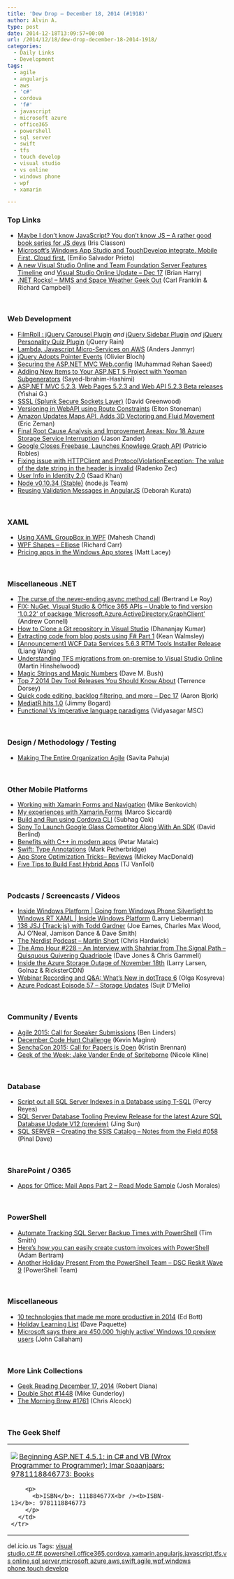 ```yaml
---
title: 'Dew Drop – December 18, 2014 (#1918)'
author: Alvin A.
type: post
date: 2014-12-18T13:09:57+00:00
url: /2014/12/18/dew-drop-december-18-2014-1918/
categories:
  - Daily Links
  - Development
tags:
  - agile
  - angularjs
  - aws
  - 'c#'
  - cordova
  - 'f#'
  - javascript
  - microsoft azure
  - office365
  - powershell
  - sql server
  - swift
  - tfs
  - touch develop
  - visual studio
  - vs online
  - windows phone
  - wpf
  - xamarin

---
```

### <a name="top"></a>Top Links

  * <a href="http://irisclasson.com/2014/12/17/maybe-i-dont-know-javascript-you-dont-know-js-a-rather-good-book-for-js-devs/" target="_blank">Maybe I don’t know JavaScript? You don’t know JS – A rather good book series for JS devs</a> (Iris Classon)
  * <a href="http://blogs.windows.com/buildingapps/2014/12/17/microsofts-windows-app-studio-and-touchdevelop-integrate-mobile-first-cloud-first/" target="_blank">Microsoft’s Windows App Studio and TouchDevelop integrate. Mobile First. Cloud first.</a> (Emilio Salvador Prieto)
  * <a href="http://blogs.msdn.com/b/bharry/archive/2014/12/17/a-new-visual-studio-online-and-team-foundation-server-features-timeline.aspx" target="_blank">A new Visual Studio Online and Team Foundation Server Features Timeline</a> _and_ <a href="http://blogs.msdn.com/b/bharry/archive/2014/12/17/visual-studio-online-update-dec-17.aspx" target="_blank">Visual Studio Online Update – Dec 17</a> (Brian Harry)
  * <a href="http://www.dotnetrocks.com/default.aspx?ShowNum=1076" target="_blank">.NET Rocks! &#8211; MMS and Space Weather Geek Out</a> (Carl Franklin & Richard Campbell)

&nbsp;

### <a name="web"></a>Web Development

  * <a href="http://feedproxy.google.com/~r/Jqueryrain/~3/qa03JzCU5mg/" target="_blank">FilmRoll : jQuery Carousel Plugin</a> _and_ <a href="http://feedproxy.google.com/~r/Jqueryrain/~3/b6eA-ulVp9g/" target="_blank">jQuery Sidebar Plugin</a> _and_ <a href="http://feedproxy.google.com/~r/Jqueryrain/~3/6YmWL9L5HhA/" target="_blank">jQuery Personality Quiz Plugin</a> (jQuery Rain)
  * <a href="http://feedproxy.google.com/~r/jayway/posts/~3/G5g8M5xnGVw/" target="_blank">Lambda, Javascript Micro-Services on AWS</a> (Anders Janmyr)
  * <a href="http://msopentech.com/blog/2014/12/17/jquery-adopts-pointer-events/" target="_blank">jQuery Adopts Pointer Events</a> (Olivier Bloch)
  * <a href="http://rehansaeed.co.uk/securing-the-aspnet-mvc-web-config/" target="_blank">Securing the ASP.NET MVC Web.config</a> (Muhammad Rehan Saeed)
  * <a href="http://blogs.msdn.com/b/webdev/archive/2014/12/17/adding-new-items-to-your-asp-net-5-project-with-yeoman-subgenerators.aspx" target="_blank">Adding New Items to Your ASP.NET 5 Project with Yeoman Subgenerators</a> (Sayed-Ibrahim-Hashimi)
  * <a href="http://blogs.msdn.com/b/webdev/archive/2014/12/17/asp-net-mvc-5-2-3-web-pages-5-2-3-and-web-api-5-2-3-beta-releases.aspx" target="_blank">ASP.NET MVC 5.2.3, Web Pages 5.2.3 and Web API 5.2.3 Beta releases</a> (Yishai G.)
  * <a href="http://blogs.splunk.com/2014/12/17/sssl-splunk-secure-sockets-layer/" target="_blank">SSSL (Splunk Secure Sockets Layer)</a> (David Greenwood)
  * <a href="http://feedproxy.google.com/~r/geekswithblogs/~3/ktTP7eIVWlg/versioning-in-webapi-using-route-constraints.aspx" target="_blank">Versioning in WebAPI using Route Constraints</a> (Elton Stoneman)
  * <a href="http://feedproxy.google.com/~r/ProgrammableWeb/~3/B-zyVZvVMDE/17" target="_blank">Amazon Updates Maps API, Adds 3D Vectoring and Fluid Movement</a> (Eric Zeman)
  * <a href="http://azure.microsoft.com/blog/2014/12/17/final-root-cause-analysis-and-improvement-areas-nov-18-azure-storage-service-interruption/" target="_blank">Final Root Cause Analysis and Improvement Areas: Nov 18 Azure Storage Service Interruption</a> (Jason Zander)
  * <a href="http://feedproxy.google.com/~r/ProgrammableWeb/~3/5zTw6LRbkPM/17" target="_blank">Google Closes Freebase, Launches Knowlege Graph API</a> (Patricio Robles)
  * <a href="http://blog.developers.ba/protocolviolationexception-the-value-of-the-date-string-in-the-header-is-invalid/" target="_blank">Fixing issue with HTTPClient and ProtocolViolationException: The value of the date string in the header is invalid</a> (Radenko Zec)
  * <a href="http://blog.falafel.com/user-info-identity-2-0/" target="_blank">User Info in Identity 2.0</a> (Saad Khan)
  * <a href="http://blog.nodejs.org/2014/12/17/node-v0-10-34-stable/" target="_blank">Node v0.10.34 (Stable)</a> (node.js Team)
  * <a href="http://blogs.msmvps.com/deborahk/reusing-validation-messages-in-angularjs/" target="_blank">Reusing Validation Messages in AngularJS</a> (Deborah Kurata)

&nbsp;

### <a name="silverlight"></a>XAML

  * <a href="http://www.c-sharpcorner.com/UploadFile/mahesh/using-xaml-groupbox-in-wpf/" target="_blank">Using XAML GroupBox in WPF</a> (Mahesh Chand)
  * <a href="http://feedproxy.google.com/~r/BlackwaspLatestAdditions/~3/b4PS07fa3Xw/RSSLanding.aspx" target="_blank">WPF Shapes &#8211; Ellipse</a> (Richard Carr)
  * <a href="http://feedproxy.google.com/~r/MattLacey/~3/W8-NklpuV0w/pricing-apps-in-windows-app-stores.html" target="_blank">Pricing apps in the Windows App stores</a> (Matt Lacey)

&nbsp;

### <a name="dotnet"></a>Miscellaneous .NET

  * <a href="http://weblogs.asp.net:80/bleroy/the-curse-of-the-never-ending-async-method-call" target="_blank">The curse of the never-ending async method call</a> (Bertrand Le Roy)
  * <a href="http://feedproxy.google.com/~r/AndrewConnell/~3/bB3aM9HOhAU/fix-nuget-visual-studio-office-365-apis-unable-to-find-version-1-0-22-of-package-microsoft-azure-activedirectory-graphclient" target="_blank">FIX: NuGet, Visual Studio & Office 365 APIs &#8211; Unable to find version &#8216;1.0.22&#8217; of package &#8216;Microsoft.Azure.ActiveDirectory.GraphClient&#8217;</a> (Andrew Connell)
  * <a href="http://debugmode.net/2014/12/18/how-to-clone-a-git-repository-in-visual-studio/" target="_blank">How to Clone a Git repository in Visual Studio</a> (Dhananjay Kumar)
  * <a href="http://feedproxy.google.com/~r/typepad/walmsleyk/through_the_interface/~3/M6aZy4U7vC8/extracting-code-from-blog-posts-using-f-part-1.html" target="_blank">Extracting code from blog posts using F# Part 1</a> (Kean Walmsley)
  * <a href="http://blogs.msdn.com/b/odatateam/archive/2014/12/18/announcement-wcf-data-services-5-6-3-rtm-tools-installer-release.aspx" target="_blank">[Announcement] WCF Data Services 5.6.3 RTM Tools Installer Release</a> (Liang Wang)
  * <a href="http://nakedalm.com/understanding-tfs-migrations-premise-visual-studio-online/" target="_blank">Understanding TFS migrations from on-premise to Visual Studio Online</a> (Martin Hinshelwood)
  * <a href="http://blog.dmbcllc.com/magic-strings-and-numbers/" target="_blank">Magic Strings and Magic Numbers</a> (Dave M. Bush)
  * <a href="http://visualstudiomagazine.com/articles/2014/12/01/top-7-2014-dev-tool-releases.aspx" target="_blank">Top 7 2014 Dev Tool Releases You Should Know About</a> (Terrence Dorsey)
  * <a href="http://www.visualstudio.com/en-us/news/2014-dec-17-vso" target="_blank">Quick code editing, backlog filtering, and more – Dec 17</a> (Aaron Bjork)
  * <a href="http://feedproxy.google.com/~r/LosTechies/~3/kSvxfwStzhA/" target="_blank">MediatR hits 1.0</a> (Jimmy Bogard)
  * <a href="http://www.codeproject.com/Articles/854591/Functional-Vs-Imperative-language-paradigms" target="_blank">Functional Vs Imperative language paradigms</a> (Vidyasagar MSC)

&nbsp;

### <a name="design"></a>Design / Methodology / Testing

  * <a href="http://www.infoq.com/news/2014/12/agile-organization?utm_campaign=infoq_content&utm_source=infoq&utm_medium=feed&utm_term=global" target="_blank">Making The Entire Organization Agile</a> (Savita Pahuja)

&nbsp;

### <a name="mobile"></a>Other Mobile Platforms

  * <a href="http://feedproxy.google.com/~r/geekswithblogs/~3/hPnGJ4pSFWI/working-with-xamarin-forms-and-authentication.aspx" target="_blank">Working with Xamarin Forms and Navigation</a> (Mike Benkovich)
  * <a href="http://msicc.net/?p=4269" target="_blank">My experiences with Xamarin.Forms</a> (Marco Siccardi)
  * <a href="http://blogs.msdn.com/b/visualstudio/archive/2014/12/17/build-and-run-using-cordova-cli.aspx" target="_blank">Build and Run using Cordova CLI</a> (Subhag Oak)
  * <a href="http://feedproxy.google.com/~r/ProgrammableWeb/~3/uNwzLwgmoKY/17" target="_blank">Sony To Launch Google Glass Competitor Along With An SDK</a> (David Berlind)
  * <a href="http://feedproxy.google.com/~r/jayway/posts/~3/jaQMr7E205E/" target="_blank">Benefits with C++ in modern apps</a> (Petar Mataic)
  * <a href="http://feedproxy.google.com/~r/iosdevblog/~3/xoctRdTaQew/" target="_blank">Swift: Type Annotations</a> (Mark Petherbridge)
  * <a href="http://feedproxy.google.com/~r/CanDevs/~3/qPQy-ondfWs/app-store-optimization-tricks-reviews.aspx" target="_blank">App Store Optimization Tricks– Reviews</a> (Mickey MacDonald)
  * <a href="http://developer.telerik.com/products/appbuilder/five-tips-build-fast-hybrid-apps/" target="_blank">Five Tips to Build Fast Hybrid Apps</a> (TJ VanToll)

&nbsp;

### <a name="podcasts"></a>Podcasts / Screencasts / Videos

  * <a href="http://channel9.msdn.com/Shows/Inside-Windows-Platform/Inside-Windows-Platform--Going-from-Windows-Phone-Silverlight-to-Windows-RT-XAML" target="_blank">Inside Windows Platform | Going from Windows Phone Silverlight to Windows RT XAML | Inside Windows Platform</a> (Larry Lieberman)
  * <a href="http://devchat.tv/js-jabber/138-jsj-track-js-with-todd-gardner" target="_blank">138 JSJ {Track:js} with Todd Gardner</a> (Joe Eames, Charles Max Wood, AJ O&#8217;Neal, Jamison Dance & Dave Smith)
  * <a href="http://nerdist.libsyn.com/martin-short" target="_blank">The Nerdist Podcast &#8211; Martin Short</a> (Chris Hardwick)
  * <a href="http://feedproxy.google.com/~r/TheAmpHour/~3/hUnVY_qHgz8/" target="_blank">The Amp Hour #228 – An Interview with Shahriar from The Signal Path – Quisquous Quivering Quadripole</a> (Dave Jones & Chris Gammell)
  * <a href="http://channel9.msdn.com/posts/Inside-the-Azure-Storage-Outage-of-November-18th" target="_blank">Inside the Azure Storage Outage of November 18th</a> (Larry Larsen, Golnaz & RicksterCDN)
  * <a href="http://blog.jetbrains.com/dotnet/2014/12/17/webinar-recording-and-qa-whats-new-in-dottrace-6/" target="_blank">Webinar Recording and Q&A: What’s New in dotTrace 6</a> (Olga Kosyreva)
  * <a href="http://azpodcast.azurewebsites.net/post/Episode-57-Storage-Updates" target="_blank">Azure Podcast Episode 57 &#8211; Storage Updates</a> (Sujit D&#8217;Mello)

&nbsp;

### <a name="events"></a>Community / Events

  * <a href="http://www.infoq.com/news/2014/12/agile-2015-cfp?utm_campaign=infoq_content&utm_source=infoq&utm_medium=feed&utm_term=global" target="_blank">Agile 2015: Call for Speaker Submissions</a> (Ben Linders)
  * <a href="http://www.imaginecup.com/Blog/Details/december-code-hunt-challenge" target="_blank">December Code Hunt Challenge</a> (Kevin Maginn)
  * <a href="http://feedproxy.google.com/~r/extblog/~3/0bJW3-tI9bE/senchacon-2015-call-for-papers-is-open" target="_blank">SenchaCon 2015: Call for Papers is Open</a> (Kristin Brennan)
  * <a href="http://www.geekadelphia.com/2014/12/17/geek-of-the-week-jake-vander-ende-of-spriteborne/" target="_blank">Geek of the Week: Jake Vander Ende of Spriteborne</a> (Nicole Kline)

&nbsp;

### <a name="sql"></a>Database

  * <a href="http://feedproxy.google.com/~r/MSSQLTips-LatestSqlServerTips/~3/KKoLrLBsqxg/tip.asp" target="_blank">Script out all SQL Server Indexes in a Database using T-SQL</a> (Percy Reyes)
  * <a href="http://feedproxy.google.com/~r/ssdtblog/~3/Vtx5UMNNLl8/sql-server-database-tooling-preview-release-for-the-latest-azure-sql-database-update-v12-preview.aspx" target="_blank">SQL Server Database Tooling Preview Release for the latest Azure SQL Database Update V12 (preview)</a> (Jing Sun)
  * <a href="http://blog.sqlauthority.com/2014/12/18/sql-server-creating-the-ssis-catalog-notes-from-the-field-058/" target="_blank">SQL SERVER – Creating the SSIS Catalog – Notes from the Field #058</a> (Pinal Dave)

&nbsp;

### <a name="sp"></a>SharePoint / O365

  * <a href="http://blog.falafel.com/mail-apps-for-office-part-2-read-mode-sample/" target="_blank">Apps for Office: Mail Apps Part 2 – Read Mode Sample</a> (Josh Morales)

&nbsp;

### <a name="ps"></a>PowerShell

  * <a href="http://feedproxy.google.com/~r/MSSQLTips-LatestSqlServerTips/~3/we3HZ7k-zQM/tip.asp" target="_blank">Automate Tracking SQL Server Backup Times with PowerShell</a> (Tim Smith)
  * <a href="http://blog.pluralsight.com/customize-invoices-with-powershell" target="_blank">Here’s how you can easily create custom invoices with PowerShell</a> (Adam Bertram)
  * <a href="http://blogs.msdn.com/b/powershell/archive/2014/12/17/another-holiday-present-from-the-powershell-team-dsc-reskit-wave-9.aspx" target="_blank">Another Holiday Present From the PowerShell Team &#8211; DSC Reskit Wave 9</a> (PowerShell Team)

&nbsp;

### <a name="misc"></a>Miscellaneous

  * <a href="http://feedproxy.google.com/~r/zdnet/Bott/~3/i5KpDTk03Yc/" target="_blank">10 technologies that made me more productive in 2014</a> (Ed Bott)
  * <a href="http://www.davepaquette.com/archive/2014/12/17/holiday-learning-list.aspx?utm_source=rss&utm_medium=rss&utm_campaign=holiday-learning-list" target="_blank">Holiday Learning List</a> (Dave Paquette)
  * <a href="http://feedproxy.google.com/~r/wmexperts/~3/HQqGS2RggQE/story01.htm" target="_blank">Microsoft says there are 450,000 &#8216;highly active&#8217; Windows 10 preview users</a> (John Callaham)

&nbsp;

### <a name="links"></a>More Link Collections

  * <a href="http://feeds.regulargeek.com/~r/RegularGeek/~3/RqQtq-3MXOk/" target="_blank">Geek Reading December 17, 2014</a> (Robert Diana)
  * <a href="http://afreshcup.com/home/2014/12/17/double-shot-1448.html" target="_blank">Double Shot #1448</a> (Mike Gunderloy)
  * <a href="http://feedproxy.google.com/~r/ReflectivePerspective/~3/6zfDwtTHD6M/" target="_blank">The Morning Brew #1761</a> (Chris Alcock)

&nbsp;

### <a name="shelf"></a>The Geek Shelf

<div id="scid:7dc1bd33-94bd-46fd-a20b-0131235bcd47:b4d77fdf-6024-4907-a863-8ad9ce541b25" class="wlWriterEditableSmartContent" style="float: none; padding-bottom: 0px; padding-top: 0px; padding-left: 0px; margin: 0px; display: inline; padding-right: 0px">
  <table cellspacing="0" cellpadding="2" width="400" border="0" unselectable="on">
    <tr>
      <td valign="top" width="400">
        <p>
          <a title="Beginning ASP.NET 4.5.1: in C# and VB (Wrox Programmer to Programmer): Imar Spaanjaars: 9781118846773: Books" href="http://www.amazon.com/exec/obidos/ASIN/111884677X/alvinashcraft-20"><img data-recalc-dims="1" decoding="async" src="https://i0.wp.com/images.amazon.com/images/P/111884677X.01.MZZZZZZZ.jpg?w=660" border="0" align="left" style="float:left" />Beginning ASP.NET 4.5.1: in C# and VB (Wrox Programmer to Programmer): Imar Spaanjaars: 9781118846773: Books</a>
        </p>
        
        <p>
          <b>ISBN</b>: 111884677X<br /><b>ISBN-13</b>: 9781118846773
        </p>
      </td>
    </tr>
  </table>
</div>

<div id="scid:0767317B-992E-4b12-91E0-4F059A8CECA8:94722fbc-b757-4ff6-b53b-085abb1b75ee" class="wlWriterEditableSmartContent" style="float: none; padding-bottom: 0px; padding-top: 0px; padding-left: 0px; margin: 0px; display: inline; padding-right: 0px">
  del.icio.us Tags: <a href="http://del.icio.us/popular/visual+studio" rel="tag">visual studio</a>,<a href="http://del.icio.us/popular/c%23" rel="tag">c#</a>,<a href="http://del.icio.us/popular/f%23" rel="tag">f#</a>,<a href="http://del.icio.us/popular/powershell" rel="tag">powershell</a>,<a href="http://del.icio.us/popular/office365" rel="tag">office365</a>,<a href="http://del.icio.us/popular/cordova" rel="tag">cordova</a>,<a href="http://del.icio.us/popular/xamarin" rel="tag">xamarin</a>,<a href="http://del.icio.us/popular/angularjs" rel="tag">angularjs</a>,<a href="http://del.icio.us/popular/javascript" rel="tag">javascript</a>,<a href="http://del.icio.us/popular/tfs" rel="tag">tfs</a>,<a href="http://del.icio.us/popular/vs+online" rel="tag">vs online</a>,<a href="http://del.icio.us/popular/sql+server" rel="tag">sql server</a>,<a href="http://del.icio.us/popular/microsoft+azure" rel="tag">microsoft azure</a>,<a href="http://del.icio.us/popular/aws" rel="tag">aws</a>,<a href="http://del.icio.us/popular/swift" rel="tag">swift</a>,<a href="http://del.icio.us/popular/agile" rel="tag">agile</a>,<a href="http://del.icio.us/popular/wpf" rel="tag">wpf</a>,<a href="http://del.icio.us/popular/windows+phone" rel="tag">windows phone</a>,<a href="http://del.icio.us/popular/touch+develop" rel="tag">touch develop</a>
</div>